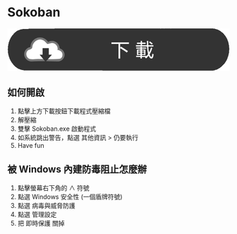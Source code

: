 # Sokoban

[![下載](https://github.com/micr0dust/image_saves/raw/master/img/button/btn-dl-black-ch.png?raw=true "下載")](https://github.com/micr0dust/Sokoban/releases/download/v1.1.0.2/Sokoban.zip)

## 如何開啟

1. 點擊上方下載按鈕下載程式壓縮檔
2. 解壓縮
3. 雙擊 Sokoban.exe 啟動程式
4. 如系統跳出警告，點選 其他資訊 > 仍要執行
5. Have fun

## 被 Windows 內建防毒阻止怎麼辦

1. 點擊螢幕右下角的 ∧ 符號
2. 點選 Windows 安全性 (一個盾牌符號)
3. 點選 病毒與威脅防護
4. 點選 管理設定
5. 把 即時保護 關掉